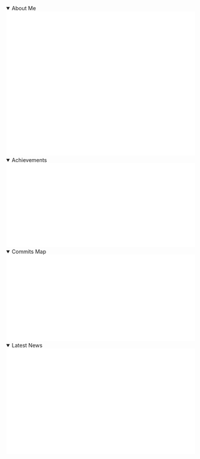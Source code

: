 
<tr>
  <td colspan="2" align="center">
    <details open><summary>About Me</summary><img src="https://github.com/lottepy/lottepy/blob/main/github-metrics.svg" alt=""></img></details>
    <details open><summary>Achievements</summary><img src="https://github.com/lottepy/lottepy/blob/main/metrics.plugin.achievements.compact.svg" alt=""></img></details>
    <details open><summary>Commits Map</summary><img src="https://github.com/lottepy/lottepy/blob/main/metrics.plugin.isocalendar.svg" alt=""></img></details>
    <details open><summary>Latest News</summary><img src="https://github.com/lottepy/lottepy/blob/main/metrics.plugin.rss.svg" alt=""></img></details>
  </td>
</tr>

